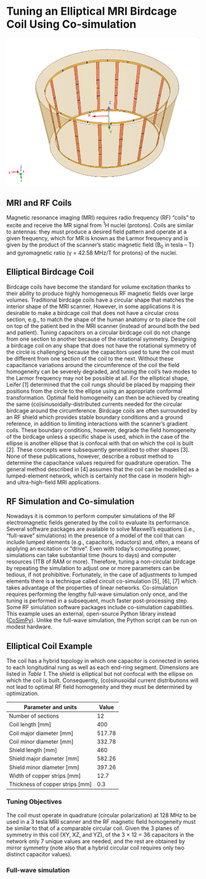 # Tuning an Elliptical MRI Birdcage Coil Using Co-simulation

![coil rendering](Images/HFSS_model.png)

## MRI and RF Coils
Magnetic resonance imaging (MRI) requires radio frequency (RF) “coils” to excite and receive the MR signal from <sup>1</sup>H nuclei (protons). Coils are similar to antennas: they must produce a desired field pattern and operate at a given frequency, which for MR is known as the Larmor frequency and is given by the product of the scanner’s static magnetic field (B<sub>0</sub> in tesla – T) and gyromagnetic ratio (γ = 42.58 MHz/T for protons) of the nuclei.

## Elliptical Birdcage Coil

Birdcage coils have become the standard for volume excitation thanks to their ability to produce highly homogeneous RF magnetic fields over large volumes. Traditional birdcage coils have a circular shape that matches the interior shape of the MRI scanner. However, in some applications it is desirable to make a birdcage coil that does not have a circular cross section, e.g., to match the shape of the human anatomy or to place the coil on top of the patient bed in the MRI scanner (instead of around both the bed and patient).
Tuning capacitors on a circular birdcage coil do not change from one section to another because of the rotational symmetry. Designing a birdcage coil on any shape that does not have the rotational symmetry of the circle is challenging because the capacitors used to tune the coil must be different from one section of the coil to the next. Without these capacitance variations around the circumference of the coil the field homogeneity can be severely degraded, and tuning the coil’s two modes to the Larmor frequency may not be possible at all.
For the elliptical shape, Leifer [1] determined that the coil rungs should be placed by mapping their positions from the circle to the ellipse using an appropriate conformal transformation. Optimal field homogeneity can then be achieved by creating the same (co)sinusoidally-distributed currents needed for the circular birdcage around the circumference. Birdcage coils are often surrounded by an RF shield which provides stable boundary conditions and a ground reference, in addition to limiting interactions with the scanner’s gradient coils. These boundary conditions, however, degrade the field homogeneity of the birdcage unless a specific shape is used, which in the case of the ellipse is another ellipse that is confocal with that on which the coil is built [2]. These concepts were subsequently generalized to other shapes [3].
None of these publications, however, describe a robust method to determine the capacitance values required for quadrature operation. The general method described in [4] assumes that the coil can be modelled as a lumped-element network, which is certainly not the case in modern high- and ultra-high-field MRI applications.

## RF Simulation and Co-simulation

Nowadays it is common to perform computer simulations of the RF electromagnetic fields generated by the coil to evaluate its performance. Several software packages are available to solve Maxwell’s equations (i.e., “full-wave” simulations) in the presence of a model of the coil that can include lumped elements (e.g., capacitors, inductors) and, often, a means of applying an excitation or “drive”.
Even with today’s computing power, simulations can take substantial time (hours to days) and computer resources (1TB of RAM or more). Therefore, tuning a non-circular birdcage by repeating the simulation to adjust one or more parameters can be tedious, if not prohibitive. Fortunately, in the case of adjustments to lumped elements there is a technique called circuit co-simulation [5], [6], [7] which takes advantage of the properties of linear networks. Co-simulation requires performing the lengthy full-wave simulation only once, and the tuning is performed in a subsequent, much faster post-processing step. Some RF simulation software packages include co-simulation capabilities. This example uses an external, open-source Python library instead ([CoSimPy](https://github.com/umbertozanovello/CoSimPy)). Unlike the full-wave simulation, the Python script can be run on modest hardware.

## Elliptical Coil Example

The coil has a hybrid topology in which one capacitor is connected in series to each longitudinal rung as well as each end-ring segment. Dimensions are listed in *Table 1*. The shield is elliptical but not confocal with the ellipse on which the coil is built. Consequently, (co)sinusoidal current distributions will not lead to optimal RF field homogeneity and they must be determined by optimization.

| Parameter and units | Value |
|---|---|
|Number of sections	|12|
|Coil length [mm]	|400|
|Coil major diameter [mm]	|517.78|
|Coil minor diameter [mm]	|332.78|
|Shield length [mm]|	460|
|Shield major diameter [mm]|	582.26|
|Shield minor diameter [mm]|	397.26|
|Width of copper strips [mm]|	12.7|
|Thickness of copper strips [mm]|	0.3|

### Tuning Objectives

The coil must operate in quadrature (circular polarization) at 128 MHz to be used in a 3 tesla MRI scanner and the RF magnetic field homogeneity must be similar to that of a comparable circular coil. Given the 3 planes of symmetry in this coil (XY, XZ, and YZ), of the 3 × 12 = 36 capacitors in the network only 7 unique values are needed, and the rest are obtained by mirror symmetry (note also that a hybrid circular coil requires only two distinct capacitor values).

### Full-wave simulation
